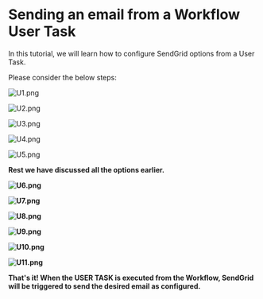 # Sending an email from a Workflow User Task
In this tutorial, we will learn how to configure SendGrid options from a User Task.

Please consider the below steps:

![U1.png](./downloaded_image_1705285994120.png)

![U2.png](./downloaded_image_1705285995138.png)

![U3.png](./downloaded_image_1705285996159.png)

![U4.png](./downloaded_image_1705285997186.png)

![U5.png](./downloaded_image_1705285998212.png)

**Rest we have discussed all the options earlier.**

**![U6.png](./downloaded_image_1705285999238.png)**

**![U7.png](./downloaded_image_1705286000258.png)**

**![U8.png](./downloaded_image_1705286001269.png)**

**![U9.png](./downloaded_image_1705286002289.png)**

**![U10.png](./downloaded_image_1705286003309.png)**

**![U11.png](./downloaded_image_1705286004346.png)**

**That's it! When the USER TASK is executed from the Workflow, SendGrid will be triggered to send the desired email as configured.**